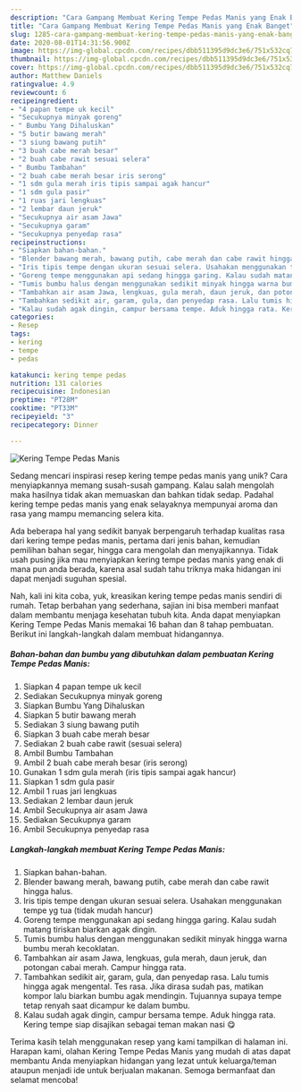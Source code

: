 ```yaml
---
description: "Cara Gampang Membuat Kering Tempe Pedas Manis yang Enak Banget"
title: "Cara Gampang Membuat Kering Tempe Pedas Manis yang Enak Banget"
slug: 1285-cara-gampang-membuat-kering-tempe-pedas-manis-yang-enak-banget
date: 2020-08-01T14:31:56.900Z
image: https://img-global.cpcdn.com/recipes/dbb511395d9dc3e6/751x532cq70/kering-tempe-pedas-manis-foto-resep-utama.jpg
thumbnail: https://img-global.cpcdn.com/recipes/dbb511395d9dc3e6/751x532cq70/kering-tempe-pedas-manis-foto-resep-utama.jpg
cover: https://img-global.cpcdn.com/recipes/dbb511395d9dc3e6/751x532cq70/kering-tempe-pedas-manis-foto-resep-utama.jpg
author: Matthew Daniels
ratingvalue: 4.9
reviewcount: 6
recipeingredient:
- "4 papan tempe uk kecil"
- "Secukupnya minyak goreng"
- " Bumbu Yang Dihaluskan"
- "5 butir bawang merah"
- "3 siung bawang putih"
- "3 buah cabe merah besar"
- "2 buah cabe rawit sesuai selera"
- " Bumbu Tambahan"
- "2 buah cabe merah besar iris serong"
- "1 sdm gula merah iris tipis sampai agak hancur"
- "1 sdm gula pasir"
- "1 ruas jari lengkuas"
- "2 lembar daun jeruk"
- "Secukupnya air asam Jawa"
- "Secukupnya garam"
- "Secukupnya penyedap rasa"
recipeinstructions:
- "Siapkan bahan-bahan."
- "Blender bawang merah, bawang putih, cabe merah dan cabe rawit hingga halus."
- "Iris tipis tempe dengan ukuran sesuai selera. Usahakan menggunakan tempe yg tua (tidak mudah hancur)"
- "Goreng tempe menggunakan api sedang hingga garing. Kalau sudah matang tiriskan biarkan agak dingin."
- "Tumis bumbu halus dengan menggunakan sedikit minyak hingga warna bumbu merah kecoklatan."
- "Tambahkan air asam Jawa, lengkuas, gula merah, daun jeruk, dan potongan cabai merah. Campur hingga rata."
- "Tambahkan sedikit air, garam, gula, dan penyedap rasa. Lalu tumis hingga agak mengental. Tes rasa. Jika dirasa sudah pas, matikan kompor lalu biarkan bumbu agak mendingin. Tujuannya supaya tempe tetap renyah saat dicampur ke dalam bumbu."
- "Kalau sudah agak dingin, campur bersama tempe. Aduk hingga rata. Kering tempe siap disajikan sebagai teman makan nasi 😋"
categories:
- Resep
tags:
- kering
- tempe
- pedas

katakunci: kering tempe pedas 
nutrition: 131 calories
recipecuisine: Indonesian
preptime: "PT28M"
cooktime: "PT33M"
recipeyield: "3"
recipecategory: Dinner

---
```



![Kering Tempe Pedas Manis](https://img-global.cpcdn.com/recipes/dbb511395d9dc3e6/751x532cq70/kering-tempe-pedas-manis-foto-resep-utama.jpg)

Sedang mencari inspirasi resep kering tempe pedas manis yang unik? Cara menyiapkannya memang susah-susah gampang. Kalau salah mengolah maka hasilnya tidak akan memuaskan dan bahkan tidak sedap. Padahal kering tempe pedas manis yang enak selayaknya mempunyai aroma dan rasa yang mampu memancing selera kita.

Ada beberapa hal yang sedikit banyak berpengaruh terhadap kualitas rasa dari kering tempe pedas manis, pertama dari jenis bahan, kemudian pemilihan bahan segar, hingga cara mengolah dan menyajikannya. Tidak usah pusing jika mau menyiapkan kering tempe pedas manis yang enak di mana pun anda berada, karena asal sudah tahu triknya maka hidangan ini dapat menjadi suguhan spesial.




Nah, kali ini kita coba, yuk, kreasikan kering tempe pedas manis sendiri di rumah. Tetap berbahan yang sederhana, sajian ini bisa memberi manfaat dalam membantu menjaga kesehatan tubuh kita. Anda dapat menyiapkan Kering Tempe Pedas Manis memakai 16 bahan dan 8 tahap pembuatan. Berikut ini langkah-langkah dalam membuat hidangannya.

<!--inarticleads1-->

##### Bahan-bahan dan bumbu yang dibutuhkan dalam pembuatan Kering Tempe Pedas Manis:

1. Siapkan 4 papan tempe uk kecil
1. Sediakan Secukupnya minyak goreng
1. Siapkan  Bumbu Yang Dihaluskan
1. Siapkan 5 butir bawang merah
1. Sediakan 3 siung bawang putih
1. Siapkan 3 buah cabe merah besar
1. Sediakan 2 buah cabe rawit (sesuai selera)
1. Ambil  Bumbu Tambahan
1. Ambil 2 buah cabe merah besar (iris serong)
1. Gunakan 1 sdm gula merah (iris tipis sampai agak hancur)
1. Siapkan 1 sdm gula pasir
1. Ambil 1 ruas jari lengkuas
1. Sediakan 2 lembar daun jeruk
1. Ambil Secukupnya air asam Jawa
1. Sediakan Secukupnya garam
1. Ambil Secukupnya penyedap rasa




<!--inarticleads2-->

##### Langkah-langkah membuat Kering Tempe Pedas Manis:

1. Siapkan bahan-bahan.
1. Blender bawang merah, bawang putih, cabe merah dan cabe rawit hingga halus.
1. Iris tipis tempe dengan ukuran sesuai selera. Usahakan menggunakan tempe yg tua (tidak mudah hancur)
1. Goreng tempe menggunakan api sedang hingga garing. Kalau sudah matang tiriskan biarkan agak dingin.
1. Tumis bumbu halus dengan menggunakan sedikit minyak hingga warna bumbu merah kecoklatan.
1. Tambahkan air asam Jawa, lengkuas, gula merah, daun jeruk, dan potongan cabai merah. Campur hingga rata.
1. Tambahkan sedikit air, garam, gula, dan penyedap rasa. Lalu tumis hingga agak mengental. Tes rasa. Jika dirasa sudah pas, matikan kompor lalu biarkan bumbu agak mendingin. Tujuannya supaya tempe tetap renyah saat dicampur ke dalam bumbu.
1. Kalau sudah agak dingin, campur bersama tempe. Aduk hingga rata. Kering tempe siap disajikan sebagai teman makan nasi 😋




Terima kasih telah menggunakan resep yang kami tampilkan di halaman ini. Harapan kami, olahan Kering Tempe Pedas Manis yang mudah di atas dapat membantu Anda menyiapkan hidangan yang lezat untuk keluarga/teman ataupun menjadi ide untuk berjualan makanan. Semoga bermanfaat dan selamat mencoba!

